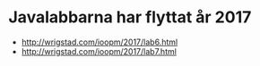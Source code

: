 # Javalabbarna har flyttat år 2017

* http://wrigstad.com/ioopm/2017/lab6.html
* http://wrigstad.com/ioopm/2017/lab7.html
